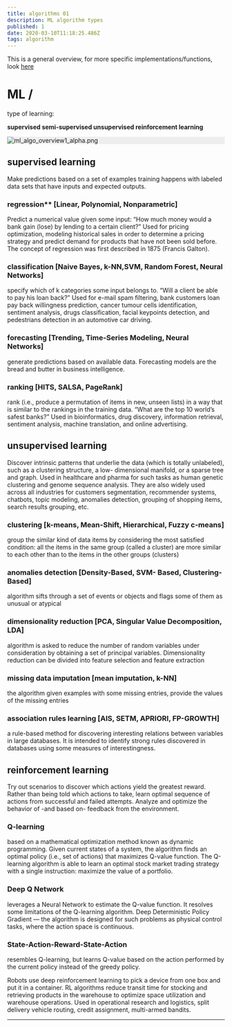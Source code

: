 ```yaml
---
title: algorithms 01
description: ML algorithm types
published: 1
date: 2020-03-10T11:18:25.486Z
tags: algorithm
---
```


This is a general overview, for more specific implementations/functions, look [here](/algorithms02)


# ML /


type of learning:

**supervised
semi-supervised
unsupervised
reinforcement learning**

<div style="background-color:#eee;">

![ml_algo_overview1_alpha.png](/ml_algo_overview1_alpha.png)
</div>
  
  
## supervised learning
Make predictions based on a set of examples training happens with labeled data sets that have inputs and expected outputs.

### regression** [Linear, Polynomial, Nonparametric]
Predict a numerical value given some input: “How much money would a bank gain (lose) by lending to a certain client?” Used for pricing optimization, modeling historical sales in order to determine a pricing strategy and predict demand for products that have not been sold before. The concept of regression was first described in 1875 (Francis Galton).
### classification [Naive Bayes, k-NN,SVM, Random Forest, Neural Networks] 
specify which of k categories some input belongs to. “Will a client be able to pay his loan back?” Used for e-mail spam filtering, bank customers loan pay back willingness prediction, cancer tumour cells identification, sentiment analysis, drugs classification, facial keypoints detection, and pedestrians detection in an automotive car driving.
### forecasting [Trending, Time-Series Modeling, Neural Networks]
generate predictions based on available data. Forecasting models are the bread and butter in business intelligence.
### ranking [HITS, SALSA, PageRank]
rank (i.e., produce a permutation of items in new, unseen lists) in a way that is similar to the rankings in the training data. “What are the top 10 world’s safest banks?” Used in bioinformatics, drug discovery, information retrieval, sentiment analysis, machine translation, and online advertising. 

## unsupervised learning
Discover intrinsic patterns that underlie the data (which is totally unlabeled), such as a clustering structure, a low- dimensional manifold, or a sparse tree and graph. Used in healthcare and pharma for such tasks as human genetic clustering and genome sequence analysis. They are also widely used across all industries for customers segmentation, recommender systems, chatbots, topic modeling, anomalies detection, grouping of shopping items, search results grouping, etc.
### clustering [k-means, Mean-Shift, Hierarchical, Fuzzy c-means]
group the similar kind of data items by considering the most satisfied condition: all the items in the same group (called a cluster) are more similar to each other than to the items in the other groups (clusters) 
### anomalies detection [Density-Based, SVM- Based, Clustering-Based] 
algorithm sifts through a set of events or objects and flags some of them as unusual or atypical
### dimensionality reduction [PCA, Singular Value Decomposition, LDA]
algorithm is asked to reduce the number of random variables under consideration by obtaining a set of principal variables. Dimensionality reduction can be divided into feature selection and feature extraction
### missing data imputation [mean imputation, k-NN] 
the algorithm given examples with some missing entries, provide the values of the missing entries
### association rules learning [AIS, SETM, APRIORI, FP-GROWTH]
a rule-based method for discovering interesting relations between variables in large databases. It is intended to identify strong rules discovered in databases using some measures of interestingness. 



## reinforcement learning
Try out scenarios to discover which actions yield the greatest reward. Rather than being told which actions to take, learn optimal sequence of actions from successful and failed attempts. Analyze and optimize the behavior of -and based on- feedback from the environment.
 
### Q-learning 
based on a mathematical optimization method known as dynamic programming. Given current states of a system, the algorithm finds an optimal policy (i.e., set of actions) that maximizes Q-value function. 
The Q-learning algorithm is able to learn an optimal stock market trading strategy with a single instruction: maximize the value of a portfolio.
### Deep Q Network
leverages a Neural Network to estimate the Q-value function. It resolves some limitations of the Q-learning algorithm. Deep Deterministic Policy Gradient — the algorithm is designed for such problems as physical control tasks, where the action space is continuous. 
### State-Action-Reward-State-Action 
resembles Q-learning, but learns Q-value based on the action performed by the current policy instead of the greedy policy. 

Robots use deep reinforcement learning to pick a device from one box and put it in a container. RL algorithms reduce transit time for stocking and retrieving products in the warehouse to optimize space utilization and warehouse operations. Used in operational research and logistics, split delivery vehicle routing, credit assignment, multi-armed bandits.

---
